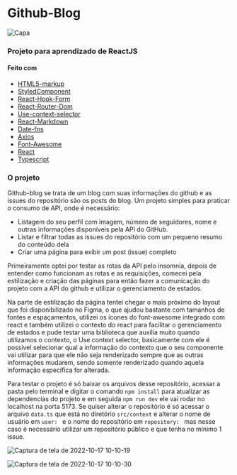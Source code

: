 # Github-Blog

![Capa](https://user-images.githubusercontent.com/80429145/196185849-78bcaa6e-32b4-40d4-bb1f-9cec208ab17c.png)



### Projeto para aprendizado de ReactJS

#### Feito com

- [HTML5-markup](https://developer.mozilla.org/en-US/docs/Glossary/HTML5)
- [StyledComponent](https://styled-components.com/docs)
- [React-Hook-Form](https://react-hook-form.com/)
- [React-Router-Dom](https://reactrouter.com/en/v6.3.0/getting-started/overview)
- [Use-context-selector](https://github.com/dai-shi/use-context-selector)
- [React-Markdown](https://github.com/remarkjs/react-markdown)
- [Date-fns](https://date-fns.org/docs/Getting-Started)
- [Axios](https://axios-http.com/ptbr/docs/intro)
- [Font-Awesome](https://fontawesome.com/docs/web/use-with/react/)
- [React](https://pt-br.reactjs.org/docs/getting-started.html)
- [Typescript](https://www.typescriptlang.org/)


### O projeto

Github-blog se trata de um blog com suas informações do github e as issues do repositório são os posts do blog. Um projeto simples para praticar o consumo de API, onde é necessário:

- Listagem do seu perfil com imagem, número de seguidores, nome e outras informações disponíveis pela API do GitHub.
- Listar e filtrar todas as issues do repositório com um pequeno resumo do conteúdo dela
- Criar uma página para exibir um post (issue) completo

Primeiramente optei por testar as rotas da API pelo insomnia, depois de entender como funcionam as rotas e as requisições, comecei pela estilização e criação das páginas para então fazer a comunicação do projeto com a API do github e utilizar o gerenciamento de estados. 

Na parte de estilização da página tentei chegar o mais próximo do layout que foi disponibilizado no Figma, o que ajudou bastante com tamanhos de fontes e espaçamentos, utilizei os ícones do font-awesome integrado com react e também utilizei o contexto do react para facilitar o gerenciamento de estados e pude testar uma biblioteca que auxilia muito quando utilizamos o contexto, o Use context selector, basicamente com ele é possível selecionar qual a informação do contexto que o seu componente vai utilizar para que ele não seja renderizado sempre que as outras informações mudarem, sendo somente renderizado quando aquela informação específica for alterada. 

Para testar o projeto é só baixar os arquivos desse repositório, acessar a pasta pelo terminal e digitar o comando `npm install` para atualizar as dependencias do projeto e em seguida `npm run dev` ele vai rodar no localhost na porta 5173. Se quiser alterar o repositório é só acessar o arquivo `data.ts` que está no diretório `src/context` e alterar o nome de usuário em `user: ` e o nome do repositório em `repository: ` mas nesse caso é necessário utilizar um repositório público e que tenha no mínimo 1 issue.

![Captura de tela de 2022-10-17 10-10-19](https://user-images.githubusercontent.com/80429145/196186006-3f71421c-4822-423e-b77f-7a9ca2c49a13.png)

![Captura de tela de 2022-10-17 10-10-30](https://user-images.githubusercontent.com/80429145/196186054-f0aedf0c-7adf-4646-81b1-5dcb9a246eea.png)



